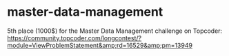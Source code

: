 # master-data-management
5th place (1000$) for the Master Data Management challenge on Topcoder: https://community.topcoder.com/longcontest/?module=ViewProblemStatement&amp;rd=16529&amp;pm=13949
